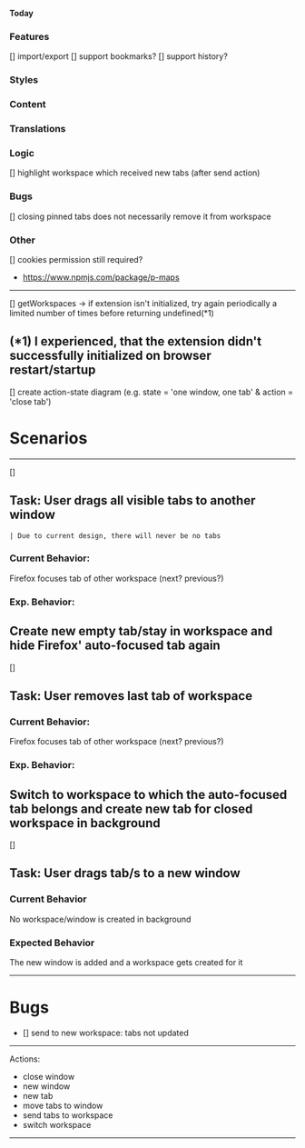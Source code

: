 **Today**
### Features
[] import/export
[] support bookmarks?
[] support history?
### Styles
### Content
### Translations
### Logic
[] highlight workspace which received new tabs (after send action)
### Bugs
[] closing pinned tabs does not necessarily remove it from workspace
### Other
[] cookies permission still required?
- https://www.npmjs.com/package/p-maps
---
[] getWorkspaces -> if extension isn't initialized, try again periodically a limited number of times before returning undefined(*1)

(*1) I experienced, that the extension didn't successfully initialized on browser restart/startup
---
[] create action-state diagram (e.g. state = 'one window, one tab' & action = 'close tab')


# Scenarios
---
[]
## Task: User drags all visible tabs to another window
	| Due to current design, there will never be no tabs
### Current Behavior: 
Firefox focuses tab of other workspace (next? previous?)
### Exp. Behavior:
Create new empty tab/stay in workspace and hide Firefox' auto-focused tab again
---
[]
## Task: User removes last tab of workspace
### Current Behavior: 
Firefox focuses tab of other workspace (next? previous?)
### Exp. Behavior: 
Switch to workspace to which the auto-focused tab belongs and create new tab for closed workspace in background
---
[]
## Task: User drags tab/s to a new window
### Current Behavior
No workspace/window is created in background
### Expected Behavior
The new window is added and a workspace gets created for it

---
# Bugs

- [] send to new workspace: tabs not updated


---
Actions:
 - close window
 - new window
 - new tab
 - move tabs to window
 - send tabs to workspace
 - switch workspace


---

<!-- Options -->
<!--
	<div class="flex flex-wrap gap-2 justify-stretch items-stretch">
		<div class="bg-red-50 flex-grow p-2 rounded-md min-w-20">
			<h1>Moin</h1>
		</div>
		<div class="bg-green-50 w-[-moz-available] max-w-[500px] p-2 rounded-md min-w-20">
			<h1>Moin</h1>
		</div>
		<div class="bg-blue-50 flex-grow p-2 rounded-md min-w-20">
			<h1>Moin</h1>
		</div>
	</div>
-->